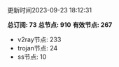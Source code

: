 更新时间2023-09-23 18:12:31

**总订阅: 73**
**总节点: 910**
**有效节点: 267**
- v2ray节点: 233
- trojan节点: 24
- ss节点: 10

